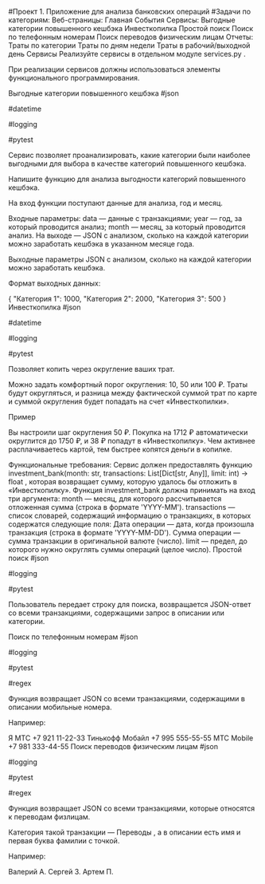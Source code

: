 #Проект 1. Приложение для анализа банковских операций
#Задачи по категориям:
Веб-страницы:
Главная
События
Сервисы:
Выгодные категории повышенного кешбэка
Инвесткопилка
Простой поиск
Поиск по телефонным номерам
Поиск переводов физическим лицам
Отчеты:
Траты по категории
Траты по дням недели
Траты в рабочий/выходной день
Сервисы
Реализуйте сервисы в отдельном модуле 
services.py
.

При реализации сервисов должны использоваться элементы функционального программирования.

Выгодные категории повышенного кешбэка
#json
 
#datetime
 
#logging
 
#pytest

Сервис позволяет проанализировать, какие категории были наиболее выгодными для выбора в качестве категорий повышенного кешбэка.

Напишите функцию для анализа выгодности категорий повышенного кешбэка.

На вход функции поступают данные для анализа, год и месяц.

Входные параметры:
data
 — данные с транзакциями;
year
 — год, за который проводится анализ;
month
 — месяц, за который проводится анализ.
На выходе — JSON с анализом, сколько на каждой категории можно заработать кешбэка в указанном месяце года.

Выходные параметры
JSON с анализом, сколько на каждой категории можно заработать кешбэка.

Формат выходных данных:

{
    "Категория 1": 1000,
    "Категория 2": 2000,
    "Категория 3": 500
}
Инвесткопилка
#json
 
#datetime
 
#logging
 
#pytest

Позволяет копить через округление ваших трат.

Можно задать комфортный порог округления: 10, 50 или 100 ₽. Траты будут округляться, и разница между фактической суммой трат по карте и суммой округления будет попадать на счет «Инвесткопилки».

Пример

Вы настроили шаг округления 50 ₽. Покупка на 1712 ₽ автоматически округлится до 1750 ₽, и 38 ₽ попадут в «Инвесткопилку». Чем активнее расплачиваетесь картой, тем быстрее копятся деньги в копилке.

Функциональные требования:
Сервис должен предоставлять функцию 
investment_bank(month: str, transactions: List[Dict[str, Any]], limit: int) -> float
, которая возвращает сумму, которую удалось бы отложить в «Инвесткопилку».
Функция 
investment_bank
 должна принимать на вход три аргумента:
month
 — месяц, для которого рассчитывается отложенная сумма (строка в формате 'YYYY-MM').
transactions
 — список словарей, содержащий информацию о транзакциях, в которых содержатся следующие поля:
Дата операции
 — дата, когда произошла транзакция (строка в формате 'YYYY-MM-DD').
Сумма операции
 — сумма транзакции в оригинальной валюте (число).
limit
 — предел, до которого нужно округлять суммы операций (целое число).
Простой поиск
#json
 
#logging
 
#pytest

Пользователь передает строку для поиска, возвращается JSON-ответ со всеми транзакциями, содержащими запрос в описании или категории.

Поиск по телефонным номерам
#json
 
#logging
 
#pytest
 
#regex

Функция возвращает JSON со всеми транзакциями, содержащими в описании мобильные номера.

Например:

Я МТС +7 921 11-22-33
Тинькофф Мобайл +7 995 555-55-55
МТС Mobile +7 981 333-44-55
Поиск переводов физическим лицам
#json
 
#logging
 
#pytest
 
#regex

Функция возвращает JSON со всеми транзакциями, которые относятся к переводам физлицам.

Категория такой транзакции — 
Переводы
, а в описании есть имя и первая буква фамилии с точкой.

Например:

Валерий А.
Сергей З.
Артем П.
